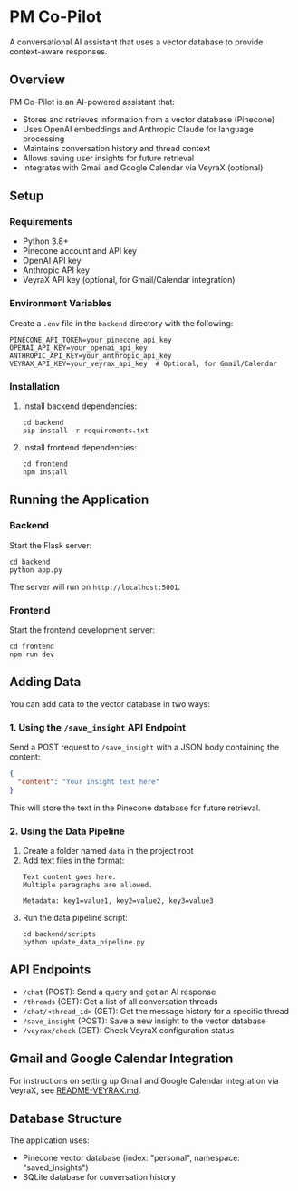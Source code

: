 # PM Co-Pilot

A conversational AI assistant that uses a vector database to provide context-aware responses.

## Overview

PM Co-Pilot is an AI-powered assistant that:
- Stores and retrieves information from a vector database (Pinecone)
- Uses OpenAI embeddings and Anthropic Claude for language processing
- Maintains conversation history and thread context
- Allows saving user insights for future retrieval
- Integrates with Gmail and Google Calendar via VeyraX (optional)

## Setup

### Requirements

- Python 3.8+
- Pinecone account and API key
- OpenAI API key
- Anthropic API key
- VeyraX API key (optional, for Gmail/Calendar integration)

### Environment Variables

Create a `.env` file in the `backend` directory with the following:

```
PINECONE_API_TOKEN=your_pinecone_api_key
OPENAI_API_KEY=your_openai_api_key
ANTHROPIC_API_KEY=your_anthropic_api_key
VEYRAX_API_KEY=your_veyrax_api_key  # Optional, for Gmail/Calendar
```

### Installation

1. Install backend dependencies:
   ```
   cd backend
   pip install -r requirements.txt
   ```

2. Install frontend dependencies:
   ```
   cd frontend
   npm install
   ```

## Running the Application

### Backend

Start the Flask server:

```
cd backend
python app.py
```

The server will run on `http://localhost:5001`.

### Frontend

Start the frontend development server:

```
cd frontend
npm run dev
```

## Adding Data

You can add data to the vector database in two ways:

### 1. Using the `/save_insight` API Endpoint

Send a POST request to `/save_insight` with a JSON body containing the content:

```json
{
  "content": "Your insight text here"
}
```

This will store the text in the Pinecone database for future retrieval.

### 2. Using the Data Pipeline

1. Create a folder named `data` in the project root
2. Add text files in the format:
   ```
   Text content goes here.
   Multiple paragraphs are allowed.
   
   Metadata: key1=value1, key2=value2, key3=value3
   ```
3. Run the data pipeline script:
   ```
   cd backend/scripts
   python update_data_pipeline.py
   ```

## API Endpoints

- `/chat` (POST): Send a query and get an AI response
- `/threads` (GET): Get a list of all conversation threads
- `/chat/<thread_id>` (GET): Get the message history for a specific thread
- `/save_insight` (POST): Save a new insight to the vector database
- `/veyrax/check` (GET): Check VeyraX configuration status

## Gmail and Google Calendar Integration

For instructions on setting up Gmail and Google Calendar integration via VeyraX, see [README-VEYRAX.md](README-VEYRAX.md).

## Database Structure

The application uses:
- Pinecone vector database (index: "personal", namespace: "saved_insights")
- SQLite database for conversation history